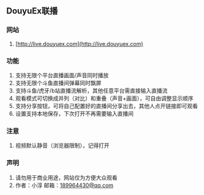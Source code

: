 ## DouyuEx联播

### 网站
1. [http://live.douyuex.com](http://live.douyuex.com)

### 功能
1. 支持无限个平台直播画面/声音同时播放
2. 支持无限个斗鱼直播间弹幕同时飘屏
3. 支持斗鱼/虎牙/b站直播流解析，其他任意平台需直接输入直播流
4. 观看模式可切换成并列（对比）和重叠（声音+画面），可自由调整显示顺序
5. 支持分享按钮，可将自己配置好的直播间分享出去，其他人点开链接即可观看
6. 设置支持本地保存，下次打开不再需要输入直播间

### 注意
1. 视频默认静音（浏览器限制），记得打开

### 声明
1. 请勿用于商业用途，网站仅为方便大众观看
2. 作者：小淳  邮箱：189964430@qq.com